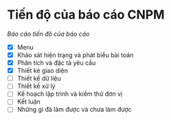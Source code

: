 # Tiến độ của báo cáo CNPM
_Báo cáo tiến độ của báo cáo_

+ [x] Menu
+ [x] Khảo sát hiện trạng và phát biểu bài toán
+ [x] Phân tích và đặc tả yêu cầu
+ [x] Thiết ké giao diện
+ [ ] Thiết kế dữ liệu
+ [ ] Thiết kế xử lý
+ [ ] Kế hoạch lập trình và kiểm thử đơn vị
+ [ ] Kết luận
+ [ ] Những gì đã làm được và chưa làm được